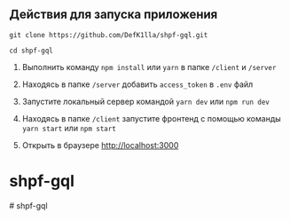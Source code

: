 ## Действия для запуска приложения

```
git clone https://github.com/DefK1lla/shpf-gql.git

cd shpf-gql
```

1. Выполнить команду `npm install` или `yarn` в папке `/client` и `/server`

2. Находясь в папке `/server` добавить `access_token` в `.env` файл

3. Запустите локальный сервер командой `yarn dev` или `npm run dev`

4. Находясь в папке `/client` запустите фронтенд с помощью команды `yarn start` или `npm start`

5. Открыть в браузере [http://localhost:3000](http://localhost:3000)

# shpf-gql
#   s h p f - g q l  
 